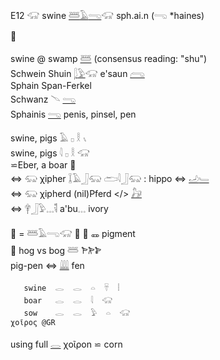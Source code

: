 E12 𓃟 swine [𓆷](𓆷)[𓄿](𓄿)[𓂸](𓂸)𓃟 sph.ai.n (𓂸 *haines)  

󳈙  

swine @ swamp [𓆷](𓆷) (consensus reading: "shu")  
Schwein Shuin [𓆄](𓆄)[𓅱](𓅱)𓃟  e'saun [𓂺](𓂺)  
Sphain Span-Ferkel  
Schwanz 𓄢 [𓂸](𓂸)  
Sphainis [𓂸](𓂸) penis, pinsel, pen  

swine, pigs 𓄿 𓊪 𓎛 𓏯  
swine, pigs 𓇋 𓊪 𓎛 𓃟  
⋍Eber, a boar  󳊚  
⇔ 𓃯 χipher 𓆼𓄿𓃀𓃯  𓂧𓇋𓃀𓃯  : hippo   ⇔ [𓄒](𓄒)[𓄑](𓄑)  
⇔ 𓃯 χipherd  (nil)Pferd  </> [𓃗](𓃗)  
⇔ 𓋁𓃀𓅱𓈓𓌟  a'bu𓈓  ivory  


🐖 = 𓆷𓄿𓂸𓃟 🐷 🐽 🜽 pigment  
🐖 hog vs bog 𓆷 𐁂𐂊𐂋  
pig-pen ⇔ [𓇏](𓇏) fen  

```  
   swine  𓂋  𓂋  𓏏  𓄜  𓏪  
   boar   𓂋  𓂋  𓇋  𓃟  
   sow    𓂋  𓂋  𓅱  𓏏  𓃟  
χοῖρος @GR  
```  
using full [𓂋](𓂋) χοῖροn ⋍ corn  
